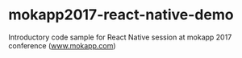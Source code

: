 # mokapp2017-react-native-demo
Introductory code sample for React Native session at mokapp 2017 conference (www.mokapp.com)
